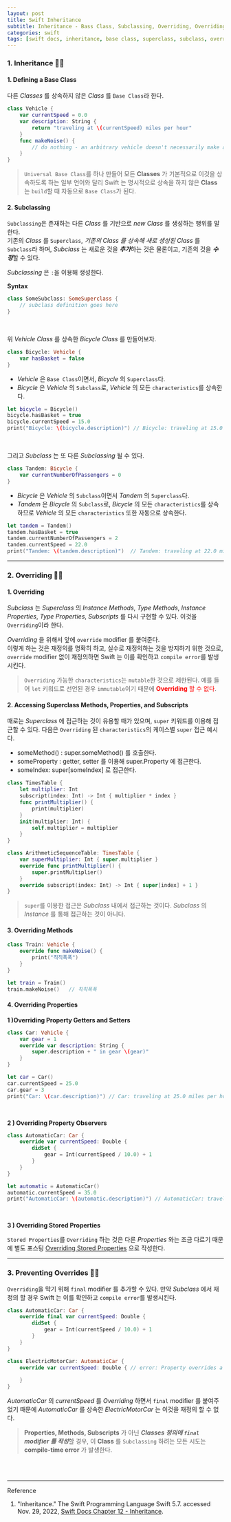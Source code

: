 ```yaml
---
layout: post
title: Swift Inheritance
subtitle: Inheritance - Bass Class, Subclassing, Overriding, Overriding Properties, Overriding Property Observers, Prevent Overrides
categories: swift
tags: [swift docs, inheritance, base class, superclass, subclass, overriding, overriding property observer, prevent override]
---
```


### 1. Inheritance 👩‍💻

#### 1. Defining a Base Class

다른 *Classes* 를 상속하지 않은 *Class* 를 `Base Class`라 한다.

```swift
class Vehicle {
    var currentSpeed = 0.0
    var description: String {
        return "traveling at \(currentSpeed) miles per hour"
    }
    func makeNoise() {
        // do nothing - an arbitrary vehicle doesn't necessarily make a noise
    }
}
```

> `Universal Base Class`를 하나 만들어 모든 **Classes** 가 기본적으로 이것을 상속하도록 하는 일부 언어와 달리
> Swift 는 명시적으로 상속을 하지 않은 **Class** 는 `build`할 때 자동으로 `Base Class`가 된다.

#### 2. Subclassing

`Subclassing`은 존재하는 다른 *Class* 를 기반으로 *new Class* 를 생성하는 행위를 말한다.  
기존의 *Class* 를 `Superclass`, *기존의 Class 를 상속해 새로 생성된 Class* 를 `Subclass`라 하며, 
*Subclass* 는 새로운 것을 ***추가***하는 것은 물론이고, 기존의 것을 ***수정***할 수 있다.

*Subclassing* 은 `:`을 이용해 생성한다.

__Syntax__

```swift
class SomeSubclass: SomeSuperclass {
    // subclass definition goes here
}
```

<br>

위 *Vehicle Class* 를 상속한 *Bicycle Class* 를 만들어보자. 

```swift
class Bicycle: Vehicle {
    var hasBasket = false
}
```

- *Vehicle* 은 `Base Class`이면서, *Bicycle* 의 `Superclass`다.
- *Bicycle* 은 *Vehicle* 의 `Subclass`로, *Vehicle* 의 모든 `characteristics`를 상속한다.

```swift
let bicycle = Bicycle()
bicycle.hasBasket = true
bicycle.currentSpeed = 15.0
print("Bicycle: \(bicycle.description)") // Bicycle: traveling at 15.0 miles per hour
```
 
<br>

그리고 *Subclass* 는 또 다른 *Subclassing* 될 수 있다.

```swift
class Tandem: Bicycle {
    var currentNumberOfPassengers = 0
}
```

- *Bicycle* 은 *Vehicle* 의 `Subclass`이면서 *Tandem* 의 `Superclass`다.
- *Tandem* 은 *Bicycle* 의 `Subclass`로, *Bicycle* 의 모든 `characteristics`를 상속하므로 
  *Vehicle* 의 모든 `characteristics` 또한 자동으로 상속한다.

```swift
let tandem = Tandem()
tandem.hasBasket = true
tandem.currentNumberOfPassengers = 2
tandem.currentSpeed = 22.0
print("Tandem: \(tandem.description)")  // Tandem: traveling at 22.0 miles per hour
```

---

### 2. Overriding 👩‍💻

#### 1. Overriding

*Subclass* 는 *Superclass* 의 *Instance Methods*, *Type Methods*, *Instance Properties*, 
*Type Properties*, *Subscripts* 를 다시 구현할 수 있다. 이것을 `Overriding`이라 한다.

*Overriding* 을 위해서 앞에 `override` modifier 를 붙여준다.  
이렇게 하는 것은 재정의를 명확히 하고, 실수로 재정의하는 것을 방지하기 위한 것으로, `override` modifier 없이 재정의하면 
Swift 는 이를 확인하고 `compile error`를 발생시킨다.

> `Overriding` 가능한 `characteristics`는 `mutable`한 것으로 제한된다. 예를 들어 `let` 키워드로 선언된 
> 경우 `immutable`이기 때문에 <span style="color: red;">**Overriding** 할 수 없다</span>.

#### 2. Accessing Superclass Methods, Properties, and Subscripts

때로는 *Superclass* 에 접근하는 것이 유용할 때가 있으며, `super` 키워드를 이용해 접근할 수 있다. 
다음은 `Overriding` 된 `characteristics`의 케이스별 `super` 접근 예시다.

- someMethod() : super.someMethod() 를 호출한다.
- someProperty : getter, setter 를 이용해 super.Property 에 접근한다.
- someIndex: super[someIndex] 로 접근한다.

```swift
class TimesTable {
    let multiplier: Int
    subscript(index: Int) -> Int { multiplier * index }
    func printMultiplier() {
        print(multiplier)
    }
    init(multiplier: Int) {
        self.multiplier = multiplier
    }
}

class ArithmeticSequenceTable: TimesTable {
    var superMultiplier: Int { super.multiplier }
    override func printMultiplier() {
        super.printMultiplier()
    }
    override subscript(index: Int) -> Int { super[index] + 1 }
}
```

> `super`를 이용한 접근은 *Subclass* 내에서 접근하는 것이다. *Subclass* 의 *Instance* 를 통해 접근하는
> 것이 아니다.

#### 3. Overriding Methods

```swift
class Train: Vehicle {
    override func makeNoise() {
        print("칙칙폭폭")
    }
}
```

```swift
let train = Train()
train.makeNoise()   // 칙칙폭폭
```

#### 4. Overriding Properties

__1 )Overriding Property Getters and Setters__

```swift
class Car: Vehicle {
    var gear = 1
    override var description: String {
        super.description + " in gear \(gear)"
    }
}
```

```swift
let car = Car()
car.currentSpeed = 25.0
car.gear = 3
print("Car: \(car.description)") // Car: traveling at 25.0 miles per hour in gear 3
```

<br>

__2 ) Overriding Property Observers__

```swift
class AutomaticCar: Car {
    override var currentSpeed: Double {
        didSet {
            gear = Int(currentSpeed / 10.0) + 1
        }
    }
}
```

```swift
let automatic = AutomaticCar()
automatic.currentSpeed = 35.0
print("AutomaticCar: \(automatic.description)") // AutomaticCar: traveling at 35.0 miles per hour in gear 4
```

<br>

__3 ) Overriding Stored Properties__

`Stored Properties`를 `Overriding` 하는 것은 다른 *Properties* 와는 조금 다르기 때문에 별도 포스팅 
[Overriding Stored Properties] 으로 작성한다.

[Overriding Stored Properties]:/swift/2022/11/30/overriding-stored-properties.html

---

### 3. Preventing Overrides 👩‍💻

`Overriding`을 막기 위해 `final` modifier 를 추가할 수 있다. 만약 *Subclass* 에서 재정의 할 경우 
Swift 는 이를 확인하고 `compile error`를 발생시킨다.

```swift
class AutomaticCar: Car {
    override final var currentSpeed: Double {
        didSet {
            gear = Int(currentSpeed / 10.0) + 1
        }
    }
}
```

```swift
class ElectricMotorCar: AutomaticCar {
    override var currentSpeed: Double { // error: Property overrides a 'final' property
        
    }
}
```

*AutomaticCar* 의 *currentSpeed* 를 *Overriding* 하면서 `final` modifier 를 붙여주었기 때문에
*AutomaticCar* 를 상속한 *ElectricMotorCar* 는 이것을 재정의 할 수 없다.

> **Properties, Methods, Subscripts** 가 아닌 ***Classes 정의에 `final` modifier 를 작성***할 경우, 
> 이 **Class** 를 `Subclassing` 하려는 모든 시도는 **compile-time error** 가 발생한다.

<br><br>

---
Reference

1. "Inheritance." The Swift Programming Language Swift 5.7. accessed Nov. 29, 2022, [Swift Docs Chapter 12 - Inheritance](https://docs.swift.org/swift-book/LanguageGuide/Inheritance.html).
